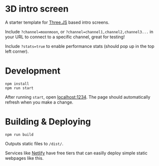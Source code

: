# 3D intro screen
A starter template for [Three.JS](https://threejs.org/) based intro screens.

Include `?channel=moonmoon`, or `?channel=channel1,channel2,channel3...` in your URL to connect to a specific channel, great for testing!

Include `?stats=true` to enable performance stats (should pop up in the top left corner).

# Development
```
npm install
npm run start
```

After running `start`, open [localhost:1234](http://localhost:1234/). The page should automatically refresh when you make a change.

# Building & Deploying
```
npm run build
```
Outputs static files to `/dist/`.

Services like [Netlify](https://www.netlify.com/) have free tiers that can easilly deploy simple static webpages like this.